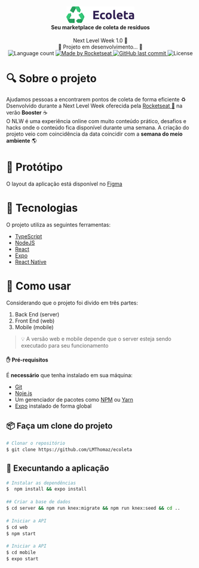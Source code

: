 <h4 align="center">
    <img alt="" src=".github/logo.png" />
    <br/>
    Seu marketplace de coleta de resíduos 
    <br>
</h4>

<p align="center">
  Next Level Week 1.0 🚀
  <br>
  🚧 Projeto em desenvolvimento... 🚧
  <br>

  <img alt="Language count" src="https://img.shields.io/github/repo-size/LMThomaz/ecoleta"/>

  <a href="https://rocketseat.com.br">
    <img alt="Made by Rocketseat" src="https://img.shields.io/badge/made%20by-Rocketseat-%237519C1">
  </a>

  <a href="https://github.com/LMThomaz/ecoleta/commits/master">
    <img alt="GitHub last commit" src="https://img.shields.io/github/last-commit/LMThomaz/ecoleta">
  </a>

  <img alt="License" src="https://img.shields.io/github/license/LMThomaz/ecoleta">
</p>

# :mag: Sobre o projeto
Ajudamos pessoas a encontrarem pontos de coleta de forma eficiente ♻️  
Dsenvolvido durante a Next Level Week oferecida pela [Rocketseat :rocket:][url-rocketseat] na verão **Booster** :coffee:  
O NLW é uma experiência online com muito conteúdo prático, desafios e hacks onde o conteúdo fica disponível durante uma semana.
A criação do projeto veio com coincidência da data coincidir com a **semana do meio ambiente** :earth_americas:

# :art: Protótipo
O layout da aplicação está disponível no [Figma][url-figma]

# :hammer: Tecnologias
O projeto utiliza as seguintes ferramentas:
* [TypeScript][url-ts]
* [NodeJS][url-node]
* [React][url-react]
* [Expo][url-expo]
* [React Native][url-react-native]

# :electric_plug: Como usar
Considerando que o projeto foi divido em três partes:
  1. Back End (server)
  2. Front End (web)
  3. Mobile (mobile)

> :bulb: A versão web e mobile depende que o server esteja sendo executado para seu funcionamento

#### :hand: Pré-requisitos
É **necessário** que tenha instalado em sua máquina:
* [Git][url-git]
* [Noje.js][url-node]
* Um gerenciador de pacotes como [NPM][url-npm] ou [Yarn][url-yarn]
* [Expo][url-expo] instalado de forma global

## :package: Faça um clone do projeto
```bash
# Clonar o repositório
$ git clone https://github.com/LMThomaz/ecoleta
```

## :rocket: Execuntando a aplicação
```bash
# Instalar as dependências
$  npm install && expo install

## Criar a base de dados
$ cd server && npm run knex:migrate && npm run knex:seed && cd ..

# Iniciar a API
$ cd web
$ npm start

# Iniciar a API
$ cd mobile
$ expo start
 
```


[url-figma]: https://www.figma.com/file/1SxgOMojOB2zYT0Mdk28lB/Ecoleta?node-id=0%3A1
[url-ts]: https://www.typescriptlang.org/
[url-node]: https://nodejs.org/pt-br/
[url-react]: https://reactjs.org/
[url-react-native]: https://reactnative.dev/
[url-expo]: https://expo.io/
[url-rocketseat]: https://rocketseat.com.br/
[url-git]: https://git-scm.com/
[url-vs]: https://code.visualstudio.com/
[url-npm]: https://www.npmjs.com/
[url-yarn]: https://yarnpkg.com/